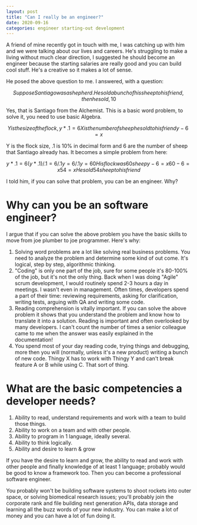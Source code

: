 ```yaml
---
layout: post
title: "Can I really be an engineer?"
date: 2020-09-16
categories: engineer starting-out development
---
```

A friend of mine recently got in touch with me, I was catching up with him and we were talking about our lives and careers. He's struggling to make a living without much clear direction, I suggested he should become an engineer because the starting salaries are really good and you can build cool stuff. He's a creative so it makes a lot of sense. 

He posed the above question to me. I answered, with a question: 

```math
Suppose Santiago was a shepherd. He sold a bunch of his sheep to his friend, then he sold, 10% of his flock, 6 sheep to a merchant in town. He took the proceeds to travel a journey to find a lost treasure near the pyramids of Egypt. How many sheep did he have in his whole flock?
```

Yes, that is Santiago from the Alchemist. This is a basic word problem, to solve it, you need to use basic Algebra. 


```math 
Y is the size of the flock,
y * .1 = 6

X is the number of sheep he sold to his friend
y - 6 = x 
```

Y is the flock size, .1 is 10% in decimal form and 6 are the number of sheep that Santiago already has. It becomes a simple problem from here: 

```math
y * .1 = 6
(y * .1)/.1 = 6/.1
y = 6/.1
y = 60

His flock was 60 sheep

y - 6 = x
60-6 = x
54 = x 

He sold 54 sheep to his friend
```

I told him, if you can solve that problem, you can be an engineer. Why?

# Why can you be an software engineer?

I argue that if you can solve the above problem you have the basic skills to move from joe plumber to joe programmer. Here's why: 

1. Solving word problems are a lot like solving real business problems. You need to analyze the problem and determine some kind of out come. It's logical, step by step, algorithmic thinking. 
2. "Coding" is only one part of the job, sure for some people it's 80-100% of the job, but it's not the only thing. Back when I was doing "Agile" scrum development, I would routinely spend 2-3 hours a day in meetings. I wasn't even in management. Often times, developers spend a part of their time: reviewing requirements, asking for clarification, writing tests, arguing with QA and writing some code. 
3. Reading comprehension is vitally important. If you can solve the above problem it shows that you understand the problem and know how to translate it into a solution. Reading is important and often overlooked by many developers. I can't count the number of times a senior colleague came to me when the answer was easily explained in the documentation!
4. You spend most of your day reading code, trying things and debugging, more then you will (normally, unless it's a new product) writing a bunch of new code. Thingy X has to work with Thingy Y and can't break feature A or B while using C. That sort of thing. 


# What are the basic competencies a developer needs? 

1. Ability to read, understand requirements and work with a team to build those things. 
2. Ability to work on a team and with other people. 
3. Ability to program in 1 language, ideally several. 
4. Ability to think logically. 
5. Ability and desire to learn & grow

If you have the desire to learn and grow, the ability to read and work with other people and finally knowledge of at least 1 language; probably would be good to know a framework too. Then you can become a professional software engineer. 

You probably won't be building software systems to shoot rockets into outer space, or solving biomedical research issues; you'll probably join the corporate rank and file building next generation APIs, data storage and learning all the buzz words of your new industry. You can make a lot of money and you can have a lot of fun doing it. 
